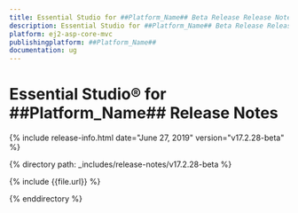 ```yaml
---
title: Essential Studio for ##Platform_Name## Beta Release Release Notes  
description: Essential Studio for ##Platform_Name## Beta Release Release Notes  
platform: ej2-asp-core-mvc
publishingplatform: ##Platform_Name##
documentation: ug
---
```


# Essential Studio&reg; for  ##Platform_Name##  Release Notes  

{% include release-info.html date="June 27, 2019"   version="v17.2.28-beta"  %} 

{% directory path: _includes/release-notes/v17.2.28-beta %}

{% include {{file.url}} %}

{% enddirectory %}
